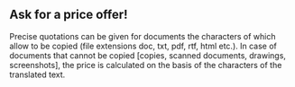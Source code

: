 ## Ask for a price offer!

Precise quotations can be given for documents the characters of which
allow to be copied (file extensions doc, txt, pdf, rtf, html etc.). In
case of documents that cannot be copied [copies, scanned documents,
drawings, screenshots], the price is calculated on the basis of the
characters of the translated text.

